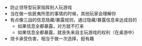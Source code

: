 - 防止领导型玩家指挥别人玩游戏
- 当在做一些匪夷所思的事情的时候，其他玩家会理解你
- 有点像三战的信息隐藏/暴露规则，通过隐藏/暴露信息来达成目的
	- 如果信息全都暴露，对方就不打来
	- 如果信息全都暴露，就丧失来自主玩游戏的权利（在桌游中）
- 烧卡承受伤害，相当于做一次选择，挺有趣
